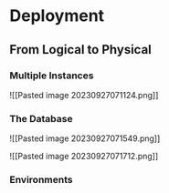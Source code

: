 # Deployment

## From Logical to Physical

### Multiple Instances

![[Pasted image 20230927071124.png]]

### The Database

![[Pasted image 20230927071549.png]]

![[Pasted image 20230927071712.png]]

### Environments